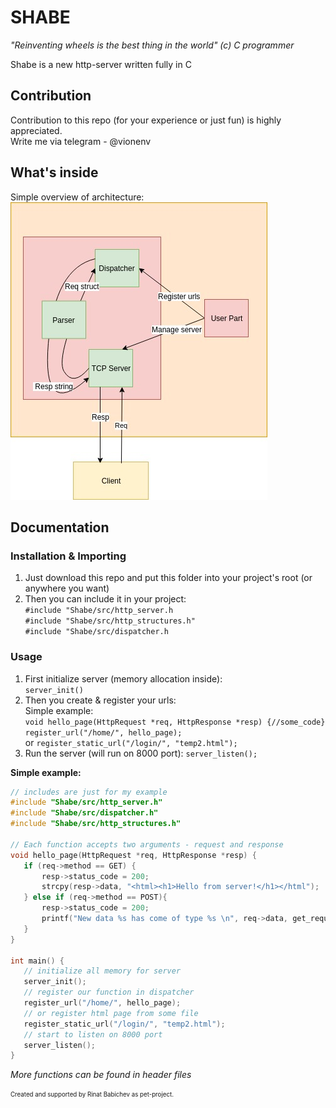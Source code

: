 # SHABE
  
*"Reinventing wheels is the best thing in the world" (c) C programmer*  
  
Shabe is a new http-server written fully in C

## Contribution
Contribution to this repo (for your experience or just fun) is highly appreciated.  
Write me via telegram - @vionenv

## What's inside
Simple overview of architecture:    
![Architecture](https://github.com/RedMoon32/Shabe/blob/master/ShabeFramework.jpg)

## Documentation

### Installation & Importing

1. Just download this repo and put this folder into your project's root (or anywhere you want) 
2. Then you can include it in your project:  
`#include "Shabe/src/http_server.h`  
`#include "Shabe/src/http_structures.h"`  
`#include "Shabe/src/dispatcher.h`

### Usage

1. First initialize server (memory allocation inside):  
`server_init()`
2. Then you create & register your urls:  
   Simple example:  
   `void hello_page(HttpRequest *req, HttpResponse *resp) {//some_code} `
   `register_url("/home/", hello_page);`  
   or `register_static_url("/login/", "temp2.html");`
3. Run the server (will run on 8000 port):
    `server_listen();`

**Simple example:** 
```c        
// includes are just for my example
#include "Shabe/src/http_server.h"
#include "Shabe/src/dispatcher.h"
#include "Shabe/src/http_structures.h"

// Each function accepts two arguments - request and response
void hello_page(HttpRequest *req, HttpResponse *resp) {
   if (req->method == GET) {
       resp->status_code = 200;
       strcpy(resp->data, "<html><h1>Hello from server!</h1></html");
   } else if (req->method == POST){
       resp->status_code = 200;
       printf("New data %s has come of type %s \n", req->data, get_request_header(req, CONTENT_TYPE));
   }
}

int main() {
   // initialize all memory for server
   server_init();
   // register our function in dispatcher
   register_url("/home/", hello_page);
   // or register html page from some file
   register_static_url("/login/", "temp2.html");
   // start to listen on 8000 port
   server_listen();
}
   ```
*More functions can be found in header files*


<sub><sup>Created and supported by Rinat Babichev as pet-project.<sub><sup>
